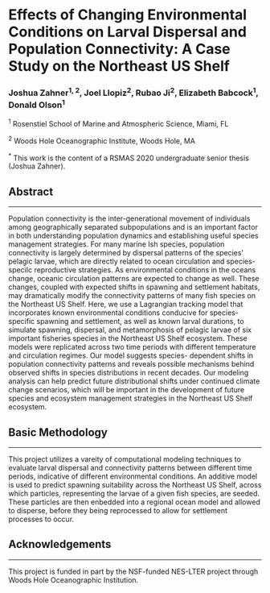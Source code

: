 # Effects of Changing Environmental Conditions on Larval Dispersal and Population Connectivity: A Case Study on the Northeast US Shelf

### Joshua Zahner<sup>1, 2</sup>, Joel Llopiz<sup>2</sup>, Rubao Ji<sup>2</sup>, Elizabeth Babcock<sup>1</sup>, Donald Olson<sup>1</sup>

<sup>1</sup> Rosenstiel School of Marine and Atmospheric Science, Miami, FL

<sup>2</sup> Woods Hole Oceanographic Institute, Woods Hole, MA

<sup>*</sup> This work is the content of a RSMAS 2020 undergraduate senior thesis (Joshua Zahner).  

## Abstract
________
Population connectivity is the inter-generational movement of individuals among geographically separated subpopulations and is an important factor in both understanding population dynamics and establishing useful species management strategies. For many marine Ish species, population connectivity is largely determined by dispersal patterns of the species’ pelagic larvae, which are directly related to ocean circulation and species-speciIc reproductive strategies. As environmental conditions in the oceans change, oceanic circulation patterns are expected to change as well. These changes, coupled with expected shifts in spawning and settlement habitats, may dramatically modify the connectivity patterns of many fish species on the Northeast US Shelf. Here, we use a Lagrangian tracking model that incorporates known environmental conditions conducive for species-specific spawning and settlement, as well as known larval durations, to simulate spawning, dispersal, and metamorphosis of pelagic larvae of six important fisheries species in the Northeast US Shelf ecosystem. These models were replicated across two time periods with different temperature and circulation regimes. Our model suggests species- dependent shifts in population connectivity patterns and reveals possible mechanisms behind observed shifts in species distributions in recent decades. Our modeling analysis can help predict future distributional shifts under continued climate change scenarios, which will be important in the development of future species and ecosystem management strategies in the Northeast US Shelf ecosystem.


## Basic Methodology
_____
This project utilizes a vareity of computational modeling techniques to evaluate larval dispersal and connectivity patterns between different time periods, indicative of different environmental conditions. An additive model is used to predict spawning suitability across the Northeast US Shelf, across which particles, representing the larvae of a given fish species, are seeded. These particles are then enbedded into a regional ocean model and allowed to disperse, before they being reprocessed to allow for settlement processes to occur. 

## Acknowledgements
_____
This project is funded in part by the NSF-funded NES-LTER project through Woods Hole Oceanographic Institution.
